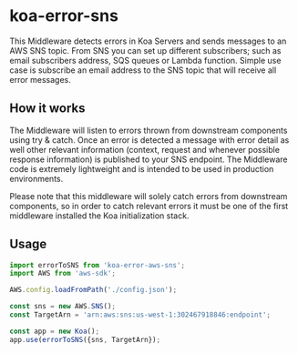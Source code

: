 # koa-error-sns
This Middleware detects errors in Koa Servers and sends messages to an AWS SNS topic. From SNS you can set up different subscribers; such as email subscribers address, SQS queues or Lambda function. Simple use case is subscribe an email address to the SNS topic that will receive all error messages.

## How it works
The Middleware will listen to errors thrown from downstream components using try & catch. Once an error is detected a message with error detail as well other relevant information (context, request and whenever possible response information) is published to your SNS endpoint.
The Middleware code is extremely lightweight and is intended to be used in production environments. 

Please note that this middleware will solely catch errors from downstream components, so in order to catch relevant errors it must be one of the first middleware installed the Koa initialization stack.

## Usage
```js
import errorToSNS from 'koa-error-aws-sns';
import AWS from 'aws-sdk';

AWS.config.loadFromPath('./config.json');

const sns = new AWS.SNS();
const TargetArn = 'arn:aws:sns:us-west-1:302467918846:endpoint';

const app = new Koa();
app.use(errorToSNS({sns, TargetArn});
```

